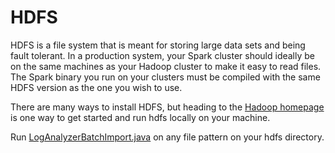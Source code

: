 # HDFS

HDFS is a file system that is meant for storing large data sets and being fault
tolerant.  In a production system, your Spark cluster
should ideally be on the same machines as your Hadoop cluster to make it easy to
read files.  The Spark binary you run on your clusters must be compiled with the
same HDFS version as the one you wish to use.

There are many ways to install HDFS, but heading to the [Hadoop homepage](http://hadoop.apache.org/)
is one way to get started and run hdfs locally on your machine.

Run [LogAnalyzerBatchImport.java](java8/src/main/java/com/databricks/apps/logs/chapter2/LogAnalyzerBatchImport.java)
on any file pattern on your hdfs directory.
